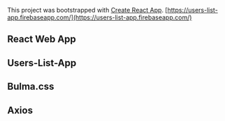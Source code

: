 This project was bootstrapped with [Create React App](https://github.com/facebook/create-react-app).
[https://users-list-app.firebaseapp.com/](https://users-list-app.firebaseapp.com/)
## React Web App
## Users-List-App
## Bulma.css
## Axios
